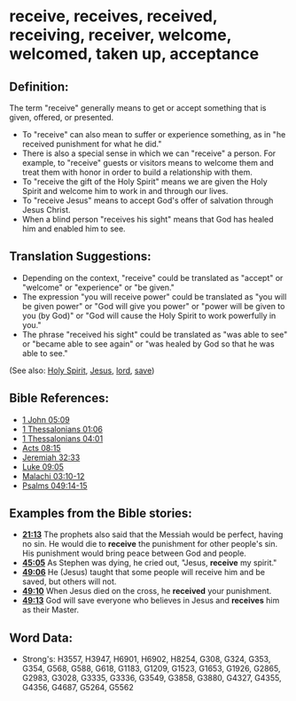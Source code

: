 # receive, receives, received, receiving, receiver, welcome, welcomed, taken up, acceptance #

## Definition: ##

The term "receive" generally means to get or accept something that is given, offered, or presented.

* To "receive" can also mean to suffer or experience something, as in "he received punishment for what he did."
* There is also a special sense in which we can "receive" a person. For example, to "receive" guests or visitors means to welcome them and  treat them with honor in order to build a relationship with them.
* To "receive the gift of the Holy Spirit" means we are given the Holy Spirit and welcome him to work in and through our lives.
* To "receive Jesus" means to accept God's offer of salvation through Jesus Christ.
* When a blind person "receives his sight" means that God has healed him and enabled him to see.

## Translation Suggestions: ##

* Depending on the context, "receive" could be translated as "accept" or "welcome" or "experience" or "be given."
* The expression "you will receive power" could be translated as "you will be given power" or "God will give you power" or "power will be given to you (by God)" or "God will cause the Holy Spirit to work powerfully in you."
* The phrase "received his sight" could be translated as "was able to see" or "became able to see again" or "was healed by God so that he was able to see."

(See also: [Holy Spirit](../kt/holyspirit.md), [Jesus](../kt/jesus.md), [lord](../kt/lord.md), [save](../kt/save.md))

## Bible References: ##

* [1 John 05:09](rc://en/tn/help/1jn/05/09)
* [1 Thessalonians 01:06](rc://en/tn/help/1th/01/06)
* [1 Thessalonians 04:01](rc://en/tn/help/1th/04/01)
* [Acts 08:15](rc://en/tn/help/act/08/15)
* [Jeremiah 32:33](rc://en/tn/help/jer/32/33)
* [Luke 09:05](rc://en/tn/help/luk/09/05)
* [Malachi 03:10-12](rc://en/tn/help/mal/03/10)
* [Psalms 049:14-15](rc://en/tn/help/psa/049/014)

## Examples from the Bible stories: ##

* __[21:13](rc://en/tn/help/obs/21/13)__ The prophets also said that the Messiah would be perfect, having no sin. He would die to __receive__  the punishment for other people's sin. His punishment would bring peace between God and people.
* __[45:05](rc://en/tn/help/obs/45/05)__ As Stephen was dying, he cried out, "Jesus, __receive__  my spirit."
* __[49:06](rc://en/tn/help/obs/49/06)__ He (Jesus) taught that some people will receive him and be saved, but others will not.
* __[49:10](rc://en/tn/help/obs/49/10)__ When Jesus died on the cross, he __received__  your punishment.
* __[49:13](rc://en/tn/help/obs/49/13)__ God will save everyone who believes in Jesus and __receives__  him as their Master.

## Word Data: ##

* Strong's: H3557, H3947, H6901, H6902, H8254, G308, G324, G353, G354, G568, G588, G618, G1183, G1209, G1523, G1653, G1926, G2865, G2983, G3028, G3335, G3336, G3549, G3858, G3880, G4327, G4355, G4356, G4687, G5264, G5562
